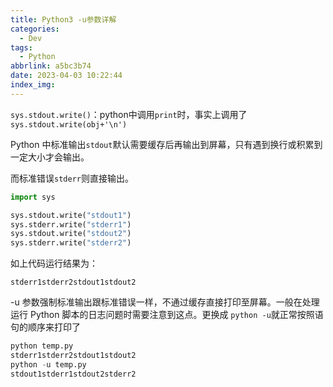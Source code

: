 ```yaml
---
title: Python3 -u参数详解
categories:
  - Dev
tags:
  - Python
abbrlink: a5bc3b74
date: 2023-04-03 10:22:44
index_img:
---
```


<!-- more -->
<!-- categories:Dev、Ops、Study、Sth、News、work-->
<!-- tags: 
Python、MySQL、LeetCode、机器学习、Linux、Big Data、Java、BlockChain、Docker、Web 、分布式、
Maven、数据结构、JVM、JavaScript、Crontab、Shell、Ubuntu、VPN、NodeJS、String、VM、Hadoop、
Life、树莓派、Git、Hexo、算法、运维、网络、看法、电影、美学、写作、哲学、文档、绘画、前端、
历史、政治、社会、导购
 -->
`sys.stdout.write()`：python中调用`print`时，事实上调用了`sys.stdout.write(obj+'\n')`

Python 中标准输出`stdout`默认需要缓存后再输出到屏幕，只有遇到换行或积累到一定大小才会输出。

而标准错误`stderr`则直接输出。

```python
import sys

sys.stdout.write("stdout1")
sys.stderr.write("stderr1")
sys.stdout.write("stdout2")
sys.stderr.write("stderr2")
```

如上代码运行结果为：

```
stderr1stderr2stdout1stdout2
```

 -u 参数强制标准输出跟标准错误一样，不通过缓存直接打印至屏幕。一般在处理运行 Python 脚本的日志问题时需要注意到这点。更换成 `python -u`就正常按照语句的顺序来打印了

```python
python temp.py
stderr1stderr2stdout1stdout2
python -u temp.py
stdout1stderr1stdout2stderr2
```


